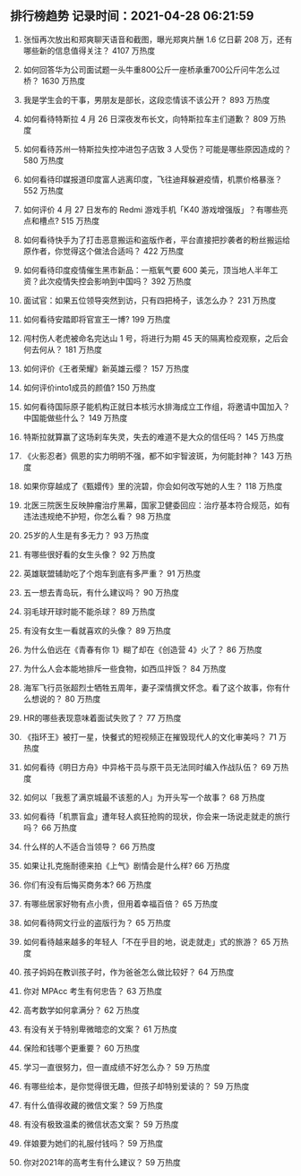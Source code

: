 
## 排行榜趋势 记录时间：2021-04-28 06:21:59
  
  1. 张恒再次放出和郑爽聊天语音和截图，曝光郑爽片酬 1.6 亿日薪 208 万，还有哪些新的信息值得关注？ 4107 万热度
    
  2. 如何回答华为公司面试题一头牛重800公斤一座桥承重700公斤问牛怎么过桥？ 1630 万热度
    
  3. 我是学生会的干事，男朋友是部长，这段恋情该不该公开？ 893 万热度
    
  4. 如何看待特斯拉 4 月 26 日深夜发布长文，向特斯拉车主们道歉？ 809 万热度
    
  5. 如何看待苏州一特斯拉失控冲进包子店致 3 人受伤？可能是哪些原因造成的？ 580 万热度
    
  6. 如何看待印媒报道印度富人逃离印度，飞往迪拜躲避疫情，机票价格暴涨？ 552 万热度
    
  7. 如何评价 4 月 27 日发布的 Redmi 游戏手机「K40 游戏增强版」？有哪些亮点和槽点? 515 万热度
    
  8. 如何看待快手为了打击恶意搬运和盗版作者，平台直接把抄袭者的粉丝搬运给原作者，你觉得这个做法合适吗？ 422 万热度
    
  9. 如何看待印度疫情催生黑市新品：一瓶氧气要 600 美元，顶当地人半年工资？此次疫情失控会影响到中国吗？ 392 万热度
    
  10. 面试官：如果五位领导突然到访，只有四把椅子，该怎么办？ 231 万热度
    
  11. 如何看待安踏即将官宣王一博? 199 万热度
    
  12. 闯村伤人老虎被命名完达山 1 号，将进行为期 45 天的隔离检疫观察，之后会何去何从？ 181 万热度
    
  13. 如何评价《王者荣耀》新英雄云缨？ 157 万热度
    
  14. 如何评价into1成员的颜值? 150 万热度
    
  15. 如何看待国际原子能机构正就日本核污水排海成立工作组，将邀请中国加入？中国能做些什么？ 149 万热度
    
  16. 特斯拉就算赢了这场刹车失灵，失去的难道不是大众的信任吗？ 145 万热度
    
  17. 《火影忍者》佩恩的实力明明不强，都不如宇智波斑，为何能封神？ 143 万热度
    
  18. 如果你穿越成了《甄嬛传》里的浣碧，你会如何改写她的人生？ 118 万热度
    
  19. 北医三院医生反映肿瘤治疗黑幕，国家卫健委回应：治疗基本符合规范，如有违法违规绝不护短，你怎么看？ 98 万热度
    
  20. 25岁的人生是有多无力？ 93 万热度
    
  21. 有哪些很好看的女生头像？ 92 万热度
    
  22. 英雄联盟辅助吃了个炮车到底有多严重？ 91 万热度
    
  23. 五一想去青岛玩，有什么建议吗？ 90 万热度
    
  24. 羽毛球开球时能不能杀球？ 89 万热度
    
  25. 有没有女生一看就喜欢的头像？ 89 万热度
    
  26. 为什么伯远在《青春有你 1》糊了却在《创造营 4》火了？ 86 万热度
    
  27. 为什么人会本能地排斥一些食物，如西瓜拌饭？ 84 万热度
    
  28. 海军飞行员张超烈士牺牲五周年，妻子深情撰文怀念。看了这个故事，你有什么想说的？ 80 万热度
    
  29. HR的哪些表现意味着面试失败了？ 77 万热度
    
  30. 《指环王》被打一星，快餐式的短视频正在摧毁现代人的文化审美吗？ 71 万热度
    
  31. 如何看待《明日方舟》中异格干员与原干员无法同时编入作战队伍？ 69 万热度
    
  32. 如何以「我惹了满京城最不该惹的人」为开头写一个故事？ 68 万热度
    
  33. 如何看待「机票盲盒」遭年轻人疯狂抢购的现状，你会来一场说走就走的旅行吗？ 66 万热度
    
  34. 什么样的人不适合当领导？ 66 万热度
    
  35. 如果让扎克施耐德来拍《上气》剧情会是什么样? 66 万热度
    
  36. 你们有没有后悔买商务本? 66 万热度
    
  37. 有哪些居家好物有点小贵，但用着幸福百倍？ 65 万热度
    
  38. 如何看待网文行业的盗版行为？ 65 万热度
    
  39. 如何看待越来越多的年轻人「不在乎目的地，说走就走」式的旅游？ 65 万热度
    
  40. 孩子妈妈在教训孩子时，作为爸爸怎么做比较好？ 64 万热度
    
  41. 你对 MPAcc 考生有何忠告？ 63 万热度
    
  42. 高考数学如何拿满分？ 62 万热度
    
  43. 有没有关于特别卑微暗恋的文案？ 61 万热度
    
  44. 保险和钱哪个更重要？ 60 万热度
    
  45. 学习一直很努力，但一直成绩不好怎么办？ 59 万热度
    
  46. 有哪些绘本，是你觉得很无趣，但孩子却特别爱读的？ 59 万热度
    
  47. 有什么值得收藏的微信文案？ 59 万热度
    
  48. 有没有极致温柔的微信状态文案？ 59 万热度
    
  49. 伴娘要为她们的礼服付钱吗？ 59 万热度
    
  50. 你对2021年的高考生有什么建议？ 59 万热度
    